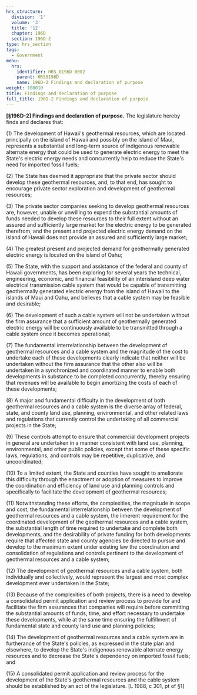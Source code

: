 ```yaml
---
hrs_structure:
  division: '1'
  volume: '3'
  title: '12'
  chapter: 196D
  section: 196D-2
type: hrs_section
tags:
  - Government
menu:
  hrs:
    identifier: HRS_0196D-0002
    parent: HRS0196D
    name: 196D-2 Findings and declaration of purpose
weight: 108010
title: Findings and declaration of purpose
full_title: 196D-2 Findings and declaration of purpose
---
```

**[§196D-2] Findings and declaration of purpose.** The legislature hereby finds and declares that:

(1) The development of Hawaii's geothermal resources, which are located principally on the island of Hawaii and possibly on the island of Maui, represents a substantial and long-term source of indigenous renewable alternate energy that could be used to generate electric energy to meet the State's electric energy needs and concurrently help to reduce the State's need for imported fossil fuels;

(2) The State has deemed it appropriate that the private sector should develop these geothermal resources, and, to that end, has sought to encourage private sector exploration and development of geothermal resources;

(3) The private sector companies seeking to develop geothermal resources are, however, unable or unwilling to expend the substantial amounts of funds needed to develop these resources to their full extent without an assured and sufficiently large market for the electric energy to be generated therefrom, and the present and projected electric energy demand on the island of Hawaii does not provide an assured and sufficiently large market;

(4) The greatest present and projected demand for geothermally generated electric energy is located on the island of Oahu;

(5) The State, with the support and assistance of the federal and county of Hawaii governments, has been exploring for several years the technical, engineering, economic, and financial feasibility of an interisland deep water electrical transmission cable system that would be capable of transmitting geothermally generated electric energy from the island of Hawaii to the islands of Maui and Oahu, and believes that a cable system may be feasible and desirable;

(6) The development of such a cable system will not be undertaken without the firm assurance that a sufficient amount of geothermally generated electric energy will be continuously available to be transmitted through a cable system once it becomes operational;

(7) The fundamental interrelationship between the development of geothermal resources and a cable system and the magnitude of the cost to undertake each of these developments clearly indicate that neither will be undertaken without the firm assurance that the other also will be undertaken in a synchronized and coordinated manner to enable both developments in substance to be completed concurrently, thereby ensuring that revenues will be available to begin amortizing the costs of each of these developments;

(8) A major and fundamental difficulty in the development of both geothermal resources and a cable system is the diverse array of federal, state, and county land use, planning, environmental, and other related laws and regulations that currently control the undertaking of all commercial projects in the State;

(9) These controls attempt to ensure that commercial development projects in general are undertaken in a manner consistent with land use, planning, environmental, and other public policies, except that some of these specific laws, regulations, and controls may be repetitive, duplicative, and uncoordinated;

(10) To a limited extent, the State and counties have sought to ameliorate this difficulty through the enactment or adoption of measures to improve the coordination and efficiency of land use and planning controls and specifically to facilitate the development of geothermal resources;

(11) Notwithstanding these efforts, the complexities, the magnitude in scope and cost, the fundamental interrelationship between the development of geothermal resources and a cable system, the inherent requirement for the coordinated development of the geothermal resources and a cable system, the substantial length of time required to undertake and complete both developments, and the desirability of private funding for both developments require that affected state and county agencies be directed to pursue and develop to the maximum extent under existing law the coordination and consolidation of regulations and controls pertinent to the development of geothermal resources and a cable system;

(12) The development of geothermal resources and a cable system, both individually and collectively, would represent the largest and most complex development ever undertaken in the State;

(13) Because of the complexities of both projects, there is a need to develop a consolidated permit application and review process to provide for and facilitate the firm assurances that companies will require before committing the substantial amounts of funds, time, and effort necessary to undertake these developments, while at the same time ensuring the fulfillment of fundamental state and county land use and planning policies;

(14) The development of geothermal resources and a cable system are in furtherance of the State's policies, as expressed in the state plan and elsewhere, to develop the State's indigenous renewable alternate energy resources and to decrease the State's dependency on imported fossil fuels; and

(15) A consolidated permit application and review process for the development of the State's geothermal resources and the cable system should be established by an act of the legislature. [L 1988, c 301, pt of §1]
